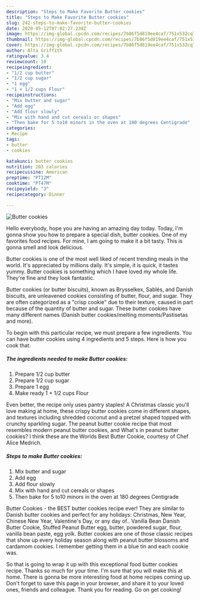 ```yaml
---
description: "Steps to Make Favorite Butter cookies"
title: "Steps to Make Favorite Butter cookies"
slug: 242-steps-to-make-favorite-butter-cookies
date: 2020-05-12T07:02:27.238Z
image: https://img-global.cpcdn.com/recipes/7b86f5d819ee4caf/751x532cq70/butter-cookies-recipe-main-photo.jpg
thumbnail: https://img-global.cpcdn.com/recipes/7b86f5d819ee4caf/751x532cq70/butter-cookies-recipe-main-photo.jpg
cover: https://img-global.cpcdn.com/recipes/7b86f5d819ee4caf/751x532cq70/butter-cookies-recipe-main-photo.jpg
author: Alta Griffith
ratingvalue: 3.4
reviewcount: 10
recipeingredient:
- "1/2 cup butter"
- "1/2 cup sugar"
- "1 egg"
- "1 + 1/2 cups Flour"
recipeinstructions:
- "Mix butter and sugar"
- "Add egg"
- "Add flour slowly"
- "Mix with hand and cut cereals or shapes"
- "Then bake for 5 to10 minors in the oven at 180 degrees Centigrade"
categories:
- Recipe
tags:
- butter
- cookies

katakunci: butter cookies 
nutrition: 203 calories
recipecuisine: American
preptime: "PT12M"
cooktime: "PT47M"
recipeyield: "3"
recipecategory: Dinner

---
```



![Butter cookies](https://img-global.cpcdn.com/recipes/7b86f5d819ee4caf/751x532cq70/butter-cookies-recipe-main-photo.jpg)

Hello everybody, hope you are having an amazing day today. Today, I'm gonna show you how to prepare a special dish, butter cookies. One of my favorites food recipes. For mine, I am going to make it a bit tasty. This is gonna smell and look delicious.

Butter cookies is one of the most well liked of recent trending meals in the world. It's appreciated by millions daily. It's simple, it is quick, it tastes yummy. Butter cookies is something which I have loved my whole life. They're fine and they look fantastic.

Butter cookies (or butter biscuits), known as Brysselkex, Sablés, and Danish biscuits, are unleavened cookies consisting of butter, flour, and sugar. They are often categorized as a &#34;crisp cookie&#34; due to their texture, caused in part because of the quantity of butter and sugar. These butter cookies have many different names (Danish butter cookies/melting moments/Pastisetas and more).


To begin with this particular recipe, we must prepare a few ingredients. You can have butter cookies using 4 ingredients and 5 steps. Here is how you cook that.

<!--inarticleads1-->

##### The ingredients needed to make Butter cookies:

1. Prepare 1/2 cup butter
1. Prepare 1/2 cup sugar
1. Prepare 1 egg
1. Make ready 1 + 1/2 cups Flour


Even better, the recipe only uses pantry staples! A Christmas classic you&#39;ll love making at home, these crispy butter cookies come in different shapes, and textures including shredded coconut and a pretzel shaped topped with crunchy sparkling sugar. The peanut butter cookie recipe that most resembles modern peanut butter cookies, and What&#39;s in peanut butter cookies? I think these are the Worlds Best Butter Cookie, courtesy of Chef Alice Medrich. 

<!--inarticleads2-->

##### Steps to make Butter cookies:

1. Mix butter and sugar
1. Add egg
1. Add flour slowly
1. Mix with hand and cut cereals or shapes
1. Then bake for 5 to10 minors in the oven at 180 degrees Centigrade


Butter Cookies - the BEST butter cookies recipe ever! They are similar to Danish butter cookies and perfect for any holidays: Christmas, New Year, Chinese New Year, Valentine&#39;s Day, or any day of.. Vanilla Bean Danish Butter Cookie, Stuffed Peanut Butter egg, butter, powdered sugar, flour, vanilla bean paste, egg yolk. Butter cookies are one of those classic recipes that show up every holiday season along with peanut butter blossoms and cardamom cookies. I remember getting them in a blue tin and each cookie was. 

So that is going to wrap it up with this exceptional food butter cookies recipe. Thanks so much for your time. I'm sure that you will make this at home. There is gonna be more interesting food at home recipes coming up. Don't forget to save this page in your browser, and share it to your loved ones, friends and colleague. Thank you for reading. Go on get cooking!
